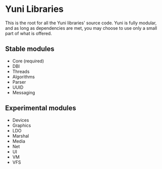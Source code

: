 
Yuni Libraries
==============

This is the root for all the Yuni libraries' source code.
Yuni is fully modular, and as long as dependencies are met, you may
choose to use only a small part of what is offered.

Stable modules
--------------

 * Core (required)
 * DBI
 * Threads
 * Algorithms
 * Parser
 * UUID
 * Messaging


Experimental modules
--------------------

 * Devices
 * Graphics
 * LDO
 * Marshal
 * Media
 * Net
 * UI
 * VM
 * VFS
